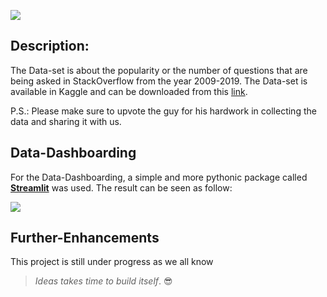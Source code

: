 ![](https://stackoverflow.design/assets/img/logos/so/logo-stackoverflow.png)



## Description:

The Data-set is about the popularity or the number of questions that are being asked in StackOverflow from the year 2009-2019. The Data-set is available in Kaggle and can be downloaded from this [link](https://www.kaggle.com/aishu200023/stackindex). 

P.S.: Please make sure to upvote the guy for his hardwork in collecting the data and sharing it with us.



## Data-Dashboarding

For the Data-Dashboarding, a simple and more pythonic package called [**Streamlit**](https://docs.streamlit.io/en/stable/getting_started.html) was used. The result can be seen as follow:



![](/home/adityam/Videos/ezgif.com-gif-maker.gif)



## Further-Enhancements

This project is still under progress as we all know 

> *Ideas takes time to build itself*. :sunglasses:

